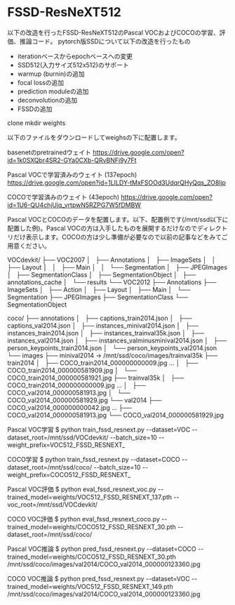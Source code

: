# FSSD-ResNeXT512

以下の改造を行ったFSSD-ResNeXT512のPascal VOCおよびCOCOの学習、評価、推論コード。
pytorch版SSDについて以下の改造を行ったもの

* iterationベースからepochベースへの変更
* SSD512(入力サイズ512x512)のサポート
* warmup (burnin)の追加
* focal lossの追加
* prediction moduleの追加
* deconvolutionの追加
* FSSDの追加

clone
mkdir weights

以下のファイルをダウンロードしてweighsの下に配置します。

basenetのpretrainedウェイト
https://drive.google.com/open?id=1k0SXQbr4SR2-GYa0CXb-QRvBNFj9y7Ft

Pascal VOCで学習済みのウェイト (137epoch)
https://drive.google.com/open?id=1LILDY-tMxFSOOd3UdqrQHyQqs_ZO8ljp

COCOで学習済みのウェイト (43epoch)
https://drive.google.com/open?id=1U6-QU4chjUiq_vrtpwN5RZPG7W5fDMBW

Pascal VOCとCOCOのデータを配置します。以下、配置例です(/mnt/ssd以下に配置した例)。Pascal VOCの方は入手したものを展開するだけなのでディレクトリだけ表示します。COCOの方は少し準備が必要なので以前の記事などをみてご用意ください。

VOCdevkit/
├── VOC2007
│   ├── Annotations
│   ├── ImageSets
│   │   ├── Layout
│   │   ├── Main
│   │   └── Segmentation
│   ├── JPEGImages
│   ├── SegmentationClass
│   ├── SegmentationObject
│   ├── annotations_cache
│   └── results
└── VOC2012
    ├── Annotations
    ├── ImageSets
    │   ├── Action
    │   ├── Layout
    │   ├── Main
    │   └── Segmentation
    ├── JPEGImages
    ├── SegmentationClass
    └── SegmentationObject


coco/
├── annotations
│   ├── captions_train2014.json
│   ├── captions_val2014.json
│   ├── instances_minival2014.json
│   ├── instances_train2014.json
│   ├── instances_trainval35k.json
│   ├── instances_val2014.json
│   ├── instances_valminusminival2014.json
│   ├── person_keypoints_train2014.json
│   └── person_keypoints_val2014.json
└── images
    ├── minival2014 -> /mnt/ssd/coco/images/trainval35k
    ├── train2014
    │   ├── COCO_train2014_000000000009.jpg
        ...
    │   ├── COCO_train2014_000000581909.jpg
    │   └── COCO_train2014_000000581921.jpg
    ├── trainval35k
    │   ├── COCO_train2014_000000000009.jpg
        ...
    │   ├── COCO_val2014_000000581913.jpg
    │   └── COCO_val2014_000000581929.jpg
    └── val2014
        ├── COCO_val2014_000000000042.jpg
        ...
        ├── COCO_val2014_000000581913.jpg
        └── COCO_val2014_000000581929.jpg

Pascal VOC学習
$ python train_fssd_resnext.py --dataset=VOC --dataset_root=/mnt/ssd/VOCdevkit/ --batch_size=10 --weight_prefix=VOC512_FSSD_RESNEXT_

COCO学習
$ python train_fssd_resnext.py --dataset=COCO --dataset_root=/mnt/ssd/coco/ --batch_size=10 --weight_prefix=COCO512_FSSD_RESNEXT_

Pascal VOC評価
$ python eval_fssd_resnext_voc.py --trained_model=weights/VOC512_FSSD_RESNEXT_137.pth --voc_root=/mnt/ssd/VOCdevkit/

COCO VOC評価
$ python eval_fssd_resnext_coco.py --trained_model=weights/COCO512_FSSD_RESNEXT_30.pth --dataset_root=/mnt/ssd/coco/

Pascal VOC推論
$ python pred_fssd_resnext.py --dataset=COCO --trained_model=weights/COCO512_FSSD_RESNEXT_30.pth /mnt/ssd/coco/images/val2014/COCO_val2014_000000123360.jpg

COCO VOC推論
$ python pred_fssd_resnext.py --dataset=VOC --trained_model=weights/VOC512_FSSD_RESNEXT_149.pth /mnt/ssd/coco/images/val2014/COCO_val2014_000000123360.jpg
